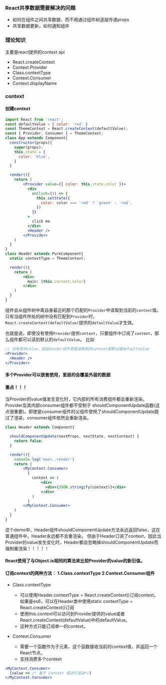 ### React共享数据需要解决的问题
- 如何在组件之间共享数据，而不用通过组件树逐层传递props
- 共享数据更新，如何通知组件

### 理论知识
主要是react提供的context api
- React.createContext
- Context.Provider
- Class.contextType
- Context.Consumer
- Context.displayName


### context
#### 创建context
```jsx harmony
import React from 'react';
const defaultValue = { color: 'red' }
const ThemeContext = React.createContext(defaultValue);
const { Provider, Consumer } = ThemeContext;
class App extends Component{
  constructor(props){
    super(props);
    this.state = {
      color: 'blue',
    }
  }

  render(){
    return (
        <Provider value={{ color: this.state.color }}>
          <div
            onClick={() => {
              this.setState({
                color: color === 'red' ? 'green' : 'red',
              })
            }}
          >
            click me
          </div>
          <Header />
        </Provider>
    )
  }
}
class Header extends PureComponent{
  static contextType = ThemeContext;

  render(){
    return (
        <div>
          main: {this.context.color}
        </div>
    )
  }
}

```
组件会从组件树中离自身最近的那个匹配的`Provider`中读取到当前的`context`值。只有当组件所处的树中没有匹配到`Provider`时，
`React.createContext(defaultValue)`提供的`defaultValue`才生效。

也就是说，即使没有使用`Provider`提供`context`，只要组件中订阅了`context`，那么组件都可以读到默认的`defaultValue`。
比如
```jsx harmony
// 没有提供value，因此header组件里面读取到的context是默认值defaultValue
<Provider>
  <Header />
</Provider>
```

#### 多个Provider可以嵌套使用，里层的会覆盖外层的数据
#### 重点！！！
当Provider的value值发生变化时，它内部的所有消费组件都会重新渲染。Provider及其内部consumer组件都不受制于
shouldComponentUpdate函数(这点很重要)。即使是consumer组件的父组件使用了shouldComponentUpdate跳过了渲染，consumer组件依然会重新渲染。
```jsx harmony
class Header extends Component{

  shouldComponentUpdate(nextProps, nextState, nextContext) {
    return false;
  }

  render(){
    console.log('main..render')
    return (
        <MyContext.Consumer>
          {
            context => (
                <div>
                  <div>{JSON.stringify(context)}</div>
                </div>
            )
          }
        </MyContext.Consumer>
    )
  }
}
```
这个demo中，Header组件shouldComponentUpdate方法永远返回false，这在普通组件中，Header永远都不会重渲染。
但由于Header订阅了context，因此当Provider的value发生变化时，Header都会忽略掉shouldComponentUpdate而强制重渲染！！！！！

#### React使用了与Object.is相同的算法来比较Provider的value的新旧值。

#### 订阅context的两种方法： 1.Class.contextType 2.Context.Consumer组件
- Class.contextType
    + 可以使用Header.contextType = React.createContext()订阅context。如果是es6，可以在Header类中使用static contextType = React.createContext()订阅
    + 使用this.context可以访问到Provider提供的value或者React.createContext(defaultValue)中的defaultValue。
    + 这种方式只能订阅单一的context。

- Context.Consumer
    + 需要一个函数作为子元素，这个函数接收当前的context值，并返回一个React节点。
    + 支持消费多个context
```jsx harmony
<MyContext.Consumer>
  {value => /* 基于 context 值进行渲染*/}
</MyContext.Consumer>

```
